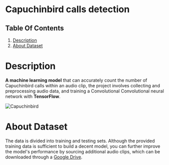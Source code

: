 # Capuchinbird calls detection
## Table Of Contents
1. [Description](https://github.com/RaudelCasas1603/Monky-Detection-#description)
2. [About Dataset](https://github.com/RaudelCasas1603/Monky-Detection-#about-dataset)

# Description
**A machine learning model** that can accurately count the number of Capuchinbird calls within an audio clip,
the project involves collecting and preprocessing audio data, and training a Convolutional Convolutional
neural network with **TensorFlow**.

![Capuchinbird](https://user-images.githubusercontent.com/66882463/236903263-213712c9-c545-4954-8101-ac20e37b1a67.jpg)


# About Dataset
The data is divided into training and testing sets. Although the provided training data is sufficient to build a
decent model, you can further improve the model's performance by sourcing additional audio clips, which
can be downloaded through a [Google Drive](https://drive.google.com/file/d/1Zt64NTiPbjJ4wGdaAC3AYvGQr8hst6u_/view).